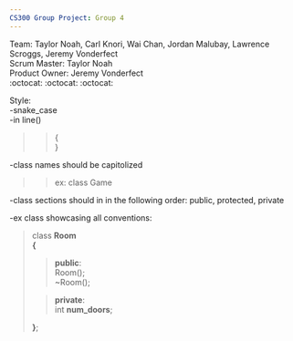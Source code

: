 ```yaml
---
CS300 Group Project: Group 4
---
```


Team: Taylor Noah, Carl Knori, Wai Chan, Jordan Malubay, Lawrence Scroggs, Jeremy Vonderfect  
Scrum Master: Taylor Noah  
Product Owner: Jeremy Vonderfect  
:octocat: :octocat: :octocat:

Style:  
-snake_case  
-in line()  
>>{  
>>}  

-class names should be capitolized  
>>ex: class Game  

-class sections should in in the following order: public, protected, private


-ex class showcasing all conventions:  
>class **Room**  
>**{**  
>>  **public**:  
>     Room();   
>      ~Room();  
>     
>>  **private**:  
>      int **num_doors**;  
>
>**}**;
